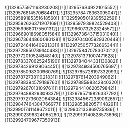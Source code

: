 ![[1329575971163230208]]
![[1329576349221015552]]
![[1329576814570684417]]
![[1329578478363095047]]
![[1329589185351618560]]
![[1329590501939552259]]
![[1329592626371207169]]
![[1329597939824529408]]
![[1329599680175501312]]
![[1329660732523245572]]
![[1329669018698051584]]
![[1329673643715031040]]
![[1329673644860080128]]
![[1329704005929320448]]
![[1329724641640931331]]
![[1329725057732665344]]
![[1329728950789140483]]
![[1329758470783070212]]
![[1329772010524848140]]
![[1329781371007471628]]
![[1329783370625245190]]
![[1329784044331130882]]
![[1329784269129064451]]
![[1329784934500765697]]
![[1329785098300960769]]
![[1329785728197332993]]
![[1329787273811021831]]
![[1329787614203949062]]
![[1329788394579189760]]
![[1329788598342840320]]
![[1329792670131097611]]
![[1329794410620579842]]
![[1329794888293093379]]
![[1329795719826337792]]
![[1329797273602064384]]
![[1329845672389062657]]
![[1329847464304766977]]
![[1329853820571148291]]
![[1329901741148672011]]
![[1329902133869735936]]
![[1329902396324065280]]
![[1329919140828573696]]
![[1329924709677350913]]
